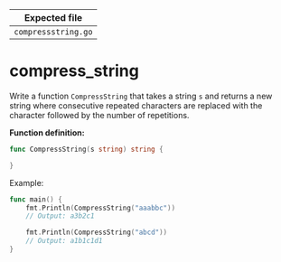 | Expected file       |
| ------------------- |
| `compressstring.go` |

# compress_string

Write a function `CompressString` that takes a string `s` and returns a new string where consecutive repeated characters are replaced with the character followed by the number of repetitions.

**Function definition:**

```go
func CompressString(s string) string {

}
```

Example:

```go
func main() {
    fmt.Println(CompressString("aaabbc"))
    // Output: a3b2c1

    fmt.Println(CompressString("abcd"))
    // Output: a1b1c1d1
}
```


